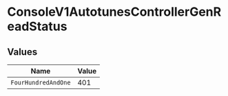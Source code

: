 # ConsoleV1AutotunesControllerGenReadStatus


## Values

| Name                | Value               |
| ------------------- | ------------------- |
| `FourHundredAndOne` | 401                 |